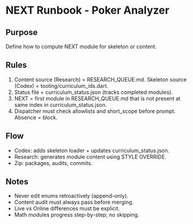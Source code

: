 # NEXT Runbook - Poker Analyzer

## Purpose
Define how to compute NEXT module for skeleton or content.

## Rules
1. Content source (Research) = RESEARCH_QUEUE.md.
   Skeleton source (Codex)  = tooling/curriculum_ids.dart.
2. Status file = curriculum_status.json (tracks completed modules).  
3. NEXT = first module in RESEARCH_QUEUE.md that is not present at same index in curriculum_status.json.  
4. Dispatcher must check allowlists and short_scope before prompt. Absence = block.

## Flow
- Codex: adds skeleton loader + updates curriculum_status.json.  
- Research: generates module content using STYLE OVERRIDE.  
- Zip: packages, audits, commits.  

## Notes
- Never edit enums retroactively (append-only).  
- Content audit must always pass before merging.  
- Live vs Online differences must be explicit.  
- Math modules progress step-by-step; no skipping.
